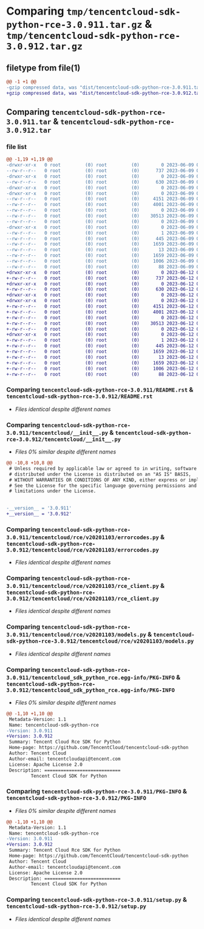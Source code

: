 # Comparing `tmp/tencentcloud-sdk-python-rce-3.0.911.tar.gz` & `tmp/tencentcloud-sdk-python-rce-3.0.912.tar.gz`

## filetype from file(1)

```diff
@@ -1 +1 @@
-gzip compressed data, was "dist/tencentcloud-sdk-python-rce-3.0.911.tar", last modified: Fri Jun  9 02:24:55 2023, max compression
+gzip compressed data, was "dist/tencentcloud-sdk-python-rce-3.0.912.tar", last modified: Mon Jun 12 03:09:42 2023, max compression
```

## Comparing `tencentcloud-sdk-python-rce-3.0.911.tar` & `tencentcloud-sdk-python-rce-3.0.912.tar`

### file list

```diff
@@ -1,19 +1,19 @@
-drwxr-xr-x   0 root         (0) root         (0)        0 2023-06-09 02:24:55.000000 tencentcloud-sdk-python-rce-3.0.911/
--rw-r--r--   0 root         (0) root         (0)      737 2023-06-09 02:24:55.000000 tencentcloud-sdk-python-rce-3.0.911/README.rst
-drwxr-xr-x   0 root         (0) root         (0)        0 2023-06-09 02:24:55.000000 tencentcloud-sdk-python-rce-3.0.911/tencentcloud/
--rw-r--r--   0 root         (0) root         (0)      630 2023-06-09 02:24:55.000000 tencentcloud-sdk-python-rce-3.0.911/tencentcloud/__init__.py
-drwxr-xr-x   0 root         (0) root         (0)        0 2023-06-09 02:24:55.000000 tencentcloud-sdk-python-rce-3.0.911/tencentcloud/rce/
-drwxr-xr-x   0 root         (0) root         (0)        0 2023-06-09 02:24:55.000000 tencentcloud-sdk-python-rce-3.0.911/tencentcloud/rce/v20201103/
--rw-r--r--   0 root         (0) root         (0)     4151 2023-06-09 02:24:55.000000 tencentcloud-sdk-python-rce-3.0.911/tencentcloud/rce/v20201103/errorcodes.py
--rw-r--r--   0 root         (0) root         (0)     4001 2023-06-09 02:24:55.000000 tencentcloud-sdk-python-rce-3.0.911/tencentcloud/rce/v20201103/rce_client.py
--rw-r--r--   0 root         (0) root         (0)        0 2023-06-09 02:24:55.000000 tencentcloud-sdk-python-rce-3.0.911/tencentcloud/rce/v20201103/__init__.py
--rw-r--r--   0 root         (0) root         (0)    30513 2023-06-09 02:24:55.000000 tencentcloud-sdk-python-rce-3.0.911/tencentcloud/rce/v20201103/models.py
--rw-r--r--   0 root         (0) root         (0)        0 2023-06-09 02:24:55.000000 tencentcloud-sdk-python-rce-3.0.911/tencentcloud/rce/__init__.py
-drwxr-xr-x   0 root         (0) root         (0)        0 2023-06-09 02:24:55.000000 tencentcloud-sdk-python-rce-3.0.911/tencentcloud_sdk_python_rce.egg-info/
--rw-r--r--   0 root         (0) root         (0)        1 2023-06-09 02:24:55.000000 tencentcloud-sdk-python-rce-3.0.911/tencentcloud_sdk_python_rce.egg-info/dependency_links.txt
--rw-r--r--   0 root         (0) root         (0)      445 2023-06-09 02:24:55.000000 tencentcloud-sdk-python-rce-3.0.911/tencentcloud_sdk_python_rce.egg-info/SOURCES.txt
--rw-r--r--   0 root         (0) root         (0)     1659 2023-06-09 02:24:55.000000 tencentcloud-sdk-python-rce-3.0.911/tencentcloud_sdk_python_rce.egg-info/PKG-INFO
--rw-r--r--   0 root         (0) root         (0)       13 2023-06-09 02:24:55.000000 tencentcloud-sdk-python-rce-3.0.911/tencentcloud_sdk_python_rce.egg-info/top_level.txt
--rw-r--r--   0 root         (0) root         (0)     1659 2023-06-09 02:24:55.000000 tencentcloud-sdk-python-rce-3.0.911/PKG-INFO
--rw-r--r--   0 root         (0) root         (0)     1006 2023-06-09 02:24:55.000000 tencentcloud-sdk-python-rce-3.0.911/setup.py
--rw-r--r--   0 root         (0) root         (0)       88 2023-06-09 02:24:55.000000 tencentcloud-sdk-python-rce-3.0.911/setup.cfg
+drwxr-xr-x   0 root         (0) root         (0)        0 2023-06-12 03:09:42.000000 tencentcloud-sdk-python-rce-3.0.912/
+-rw-r--r--   0 root         (0) root         (0)      737 2023-06-12 03:09:42.000000 tencentcloud-sdk-python-rce-3.0.912/README.rst
+drwxr-xr-x   0 root         (0) root         (0)        0 2023-06-12 03:09:42.000000 tencentcloud-sdk-python-rce-3.0.912/tencentcloud/
+-rw-r--r--   0 root         (0) root         (0)      630 2023-06-12 03:09:42.000000 tencentcloud-sdk-python-rce-3.0.912/tencentcloud/__init__.py
+drwxr-xr-x   0 root         (0) root         (0)        0 2023-06-12 03:09:42.000000 tencentcloud-sdk-python-rce-3.0.912/tencentcloud/rce/
+drwxr-xr-x   0 root         (0) root         (0)        0 2023-06-12 03:09:42.000000 tencentcloud-sdk-python-rce-3.0.912/tencentcloud/rce/v20201103/
+-rw-r--r--   0 root         (0) root         (0)     4151 2023-06-12 03:09:42.000000 tencentcloud-sdk-python-rce-3.0.912/tencentcloud/rce/v20201103/errorcodes.py
+-rw-r--r--   0 root         (0) root         (0)     4001 2023-06-12 03:09:42.000000 tencentcloud-sdk-python-rce-3.0.912/tencentcloud/rce/v20201103/rce_client.py
+-rw-r--r--   0 root         (0) root         (0)        0 2023-06-12 03:09:42.000000 tencentcloud-sdk-python-rce-3.0.912/tencentcloud/rce/v20201103/__init__.py
+-rw-r--r--   0 root         (0) root         (0)    30513 2023-06-12 03:09:42.000000 tencentcloud-sdk-python-rce-3.0.912/tencentcloud/rce/v20201103/models.py
+-rw-r--r--   0 root         (0) root         (0)        0 2023-06-12 03:09:42.000000 tencentcloud-sdk-python-rce-3.0.912/tencentcloud/rce/__init__.py
+drwxr-xr-x   0 root         (0) root         (0)        0 2023-06-12 03:09:42.000000 tencentcloud-sdk-python-rce-3.0.912/tencentcloud_sdk_python_rce.egg-info/
+-rw-r--r--   0 root         (0) root         (0)        1 2023-06-12 03:09:42.000000 tencentcloud-sdk-python-rce-3.0.912/tencentcloud_sdk_python_rce.egg-info/dependency_links.txt
+-rw-r--r--   0 root         (0) root         (0)      445 2023-06-12 03:09:42.000000 tencentcloud-sdk-python-rce-3.0.912/tencentcloud_sdk_python_rce.egg-info/SOURCES.txt
+-rw-r--r--   0 root         (0) root         (0)     1659 2023-06-12 03:09:42.000000 tencentcloud-sdk-python-rce-3.0.912/tencentcloud_sdk_python_rce.egg-info/PKG-INFO
+-rw-r--r--   0 root         (0) root         (0)       13 2023-06-12 03:09:42.000000 tencentcloud-sdk-python-rce-3.0.912/tencentcloud_sdk_python_rce.egg-info/top_level.txt
+-rw-r--r--   0 root         (0) root         (0)     1659 2023-06-12 03:09:42.000000 tencentcloud-sdk-python-rce-3.0.912/PKG-INFO
+-rw-r--r--   0 root         (0) root         (0)     1006 2023-06-12 03:09:42.000000 tencentcloud-sdk-python-rce-3.0.912/setup.py
+-rw-r--r--   0 root         (0) root         (0)       88 2023-06-12 03:09:42.000000 tencentcloud-sdk-python-rce-3.0.912/setup.cfg
```

### Comparing `tencentcloud-sdk-python-rce-3.0.911/README.rst` & `tencentcloud-sdk-python-rce-3.0.912/README.rst`

 * *Files identical despite different names*

### Comparing `tencentcloud-sdk-python-rce-3.0.911/tencentcloud/__init__.py` & `tencentcloud-sdk-python-rce-3.0.912/tencentcloud/__init__.py`

 * *Files 0% similar despite different names*

```diff
@@ -10,8 +10,8 @@
 # Unless required by applicable law or agreed to in writing, software
 # distributed under the License is distributed on an "AS IS" BASIS,
 # WITHOUT WARRANTIES OR CONDITIONS OF ANY KIND, either express or implied.
 # See the License for the specific language governing permissions and
 # limitations under the License.
 
 
-__version__ = '3.0.911'
+__version__ = '3.0.912'
```

### Comparing `tencentcloud-sdk-python-rce-3.0.911/tencentcloud/rce/v20201103/errorcodes.py` & `tencentcloud-sdk-python-rce-3.0.912/tencentcloud/rce/v20201103/errorcodes.py`

 * *Files identical despite different names*

### Comparing `tencentcloud-sdk-python-rce-3.0.911/tencentcloud/rce/v20201103/rce_client.py` & `tencentcloud-sdk-python-rce-3.0.912/tencentcloud/rce/v20201103/rce_client.py`

 * *Files identical despite different names*

### Comparing `tencentcloud-sdk-python-rce-3.0.911/tencentcloud/rce/v20201103/models.py` & `tencentcloud-sdk-python-rce-3.0.912/tencentcloud/rce/v20201103/models.py`

 * *Files identical despite different names*

### Comparing `tencentcloud-sdk-python-rce-3.0.911/tencentcloud_sdk_python_rce.egg-info/PKG-INFO` & `tencentcloud-sdk-python-rce-3.0.912/tencentcloud_sdk_python_rce.egg-info/PKG-INFO`

 * *Files 0% similar despite different names*

```diff
@@ -1,10 +1,10 @@
 Metadata-Version: 1.1
 Name: tencentcloud-sdk-python-rce
-Version: 3.0.911
+Version: 3.0.912
 Summary: Tencent Cloud Rce SDK for Python
 Home-page: https://github.com/TencentCloud/tencentcloud-sdk-python
 Author: Tencent Cloud
 Author-email: tencentcloudapi@tencent.com
 License: Apache License 2.0
 Description: ============================
         Tencent Cloud SDK for Python
```

### Comparing `tencentcloud-sdk-python-rce-3.0.911/PKG-INFO` & `tencentcloud-sdk-python-rce-3.0.912/PKG-INFO`

 * *Files 0% similar despite different names*

```diff
@@ -1,10 +1,10 @@
 Metadata-Version: 1.1
 Name: tencentcloud-sdk-python-rce
-Version: 3.0.911
+Version: 3.0.912
 Summary: Tencent Cloud Rce SDK for Python
 Home-page: https://github.com/TencentCloud/tencentcloud-sdk-python
 Author: Tencent Cloud
 Author-email: tencentcloudapi@tencent.com
 License: Apache License 2.0
 Description: ============================
         Tencent Cloud SDK for Python
```

### Comparing `tencentcloud-sdk-python-rce-3.0.911/setup.py` & `tencentcloud-sdk-python-rce-3.0.912/setup.py`

 * *Files identical despite different names*

